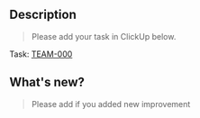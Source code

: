 ## Description

> Please add your task in ClickUp below.

Task: [TEAM-000](https://app.clickup.com/t/3857515/TEAM-000)

## What's new?

> Please add if you added new improvement
